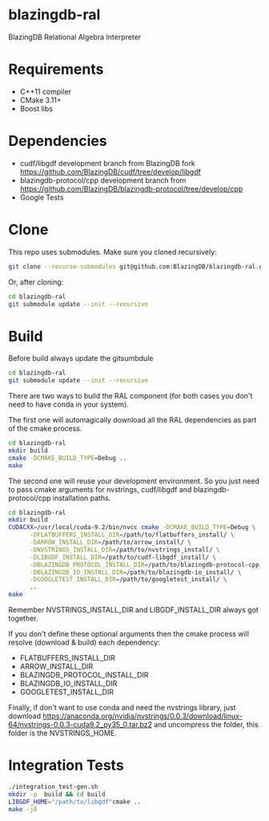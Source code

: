 # blazingdb-ral
BlazingDB Relational Algebra Interpreter

# Requirements
- C++11 compiler
- CMake 3.11+
- Boost libs

# Dependencies
- cudf/libgdf development branch from BlazingDB fork https://github.com/BlazingDB/cudf/tree/develop/libgdf
- blazingdb-protocol/cpp development branch from https://github.com/BlazingDB/blazingdb-protocol/tree/develop/cpp
- Google Tests

# Clone
This repo uses submodules. Make sure you cloned recursively:

```bash
git clone --recurse-submodules git@github.com:BlazingDB/blazingdb-ral.git
```

Or, after cloning:

```bash
cd blazingdb-ral
git submodule update --init --recursive
```

# Build
Before build always update the gitsumbdule
```bash
cd blazingdb-ral
git submodule update --init --recursive
```

There are two ways to build the RAL component (for both cases you don't need to have conda in your system).

The first one will automagically download all the RAL dependencies as part of the cmake process.

```bash
cd blazingdb-ral
mkdir build
cmake -DCMAKE_BUILD_TYPE=Debug ..
make
```

The second one will reuse your development environment.
So you just need to pass cmake arguments for nvstrings, cudf/libgdf and blazingdb-protocol/cpp installation paths.  

```bash
cd blazingdb-ral
mkdir build
CUDACXX=/usr/local/cuda-9.2/bin/nvcc cmake -DCMAKE_BUILD_TYPE=Debug \
      -DFLATBUFFERS_INSTALL_DIR=/path/to/flatbuffers_install/ \
      -DARROW_INSTALL_DIR=/path/to/arrow_install/ \
      -DNVSTRINGS_INSTALL_DIR=/path/to/nvstrings_install/ \
      -DLIBGDF_INSTALL_DIR=/path/to/cudf-libgdf_install/ \
      -DBLAZINGDB_PROTOCOL_INSTALL_DIR=/path/to/blazingdb-protocol-cpp_install/ \
      -DBLAZINGDB_IO_INSTALL_DIR=/path/to/blazingdb-io_install/ \
      -DGOOGLETEST_INSTALL_DIR=/path/to/googletest_install/ \
      ..
make
```

Remember NVSTRINGS_INSTALL_DIR and LIBGDF_INSTALL_DIR always got together.

If you don't define these optional arguments then the cmake process will resolve (download & build) each dependency:
- FLATBUFFERS_INSTALL_DIR
- ARROW_INSTALL_DIR
- BLAZINGDB_PROTOCOL_INSTALL_DIR
- BLAZINGDB_IO_INSTALL_DIR
- GOOGLETEST_INSTALL_DIR

Finally, if don't want to use conda and need the nvstrings library, just download https://anaconda.org/nvidia/nvstrings/0.0.3/download/linux-64/nvstrings-0.0.3-cuda9.2_py35_0.tar.bz2 and uncompress the folder, this folder is the NVSTRINGS_HOME.

# Integration Tests

```bash
./integration_test-gen.sh
mkdir -p  build && cd build
LIBGDF_HOME="/path/to/libgdf"cmake ..
make -j8
```